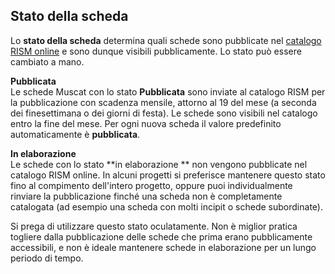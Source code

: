 ## **Stato della scheda**

Lo **stato della scheda** determina quali schede sono pubblicate nel [catalogo RISM online](https://opac.rism.info/index.php?id=4) e sono dunque visibili pubblicamente. Lo stato può essere cambiato a mano.

**Pubblicata**  
Le schede Muscat con lo stato **Pubblicata** sono inviate al catalogo RISM per la pubblicazione con scadenza mensile, attorno al 19 del mese (a seconda dei finesettimana o dei giorni di festa). Le schede sono visibili nel catalogo entro la fine del mese. Per ogni nuova scheda il valore predefinito automaticamente è  **pubblicata**.

**In elaborazione**  
Le schede con lo stato **in elaborazione ** non vengono pubblicate nel catalogo RISM online. In alcuni progetti si preferisce mantenere questo stato fino al compimento dell'intero progetto, oppure puoi individualmente rinviare la pubblicazione finché una scheda non è completamente catalogata (ad esempio una scheda con molti incipit o schede subordinate).

Si prega di utilizzare questo stato oculatamente. Non è miglior pratica togliere dalla pubblicazione delle schede che prima erano pubblicamente accessibili, e non è ideale mantenere schede in elaborazione per un lungo periodo di tempo.